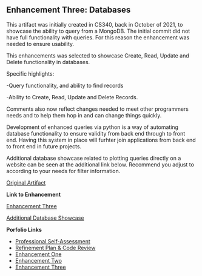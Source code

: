 ## Enhancement Three: Databases

This artifact was initially created in CS340, back in October of 2021, to showcase the ability to query from a MongoDB.  The initial commit did not have full functionality with queries.  For this reason the enhancement was needed to ensure usability.

This enhancements was selected to showcase Create, Read, Update and Delete functionality in databases.  

Specific highlights:

-Query functionality, and ability to find records

-Ability to Create, Read, Update and Delete Records.

Comments also now reflect changes needed to meet other programmers needs and to help them hop in and can change things quickly.

Development of enhanced queries via python is a way of automating database functionality to ensure validity from back end through to front end.  Having this system in place will furhter join applications from back end to front end in future projects.

Additional database showcase related to plotting queries directly on a website can be seen at the additional link below.  Recommend you adjust to according to your needs for filter information.

[Original Artifact ](https://mikeariv.github.io/animal_shelter.py)

**Link to Enhancement**

[Enhancement Three ](https://mikeariv.github.io/MongoDB_CRUD.py)

[Additional Database Showcase ](https://mikeariv.github.io/fidofinder.py)

**Porfolio Links**<br>
* [Professional Self-Assessment](https://mikeariv.github.io/index.html)<br>
* [Refinement Plan & Code Review](https://mikeariv.github.io/CodeReview.html)<br>
* [Enhancement One](https://mikeariv.github.io/EnhancementOne.html)<br>
* [Enhancement Two](https://mikeariv.github.io/EnhancementTwo.html)<br>
* [Enhancement Three](https://mikeariv.github.io/EnhancementThree.html)
